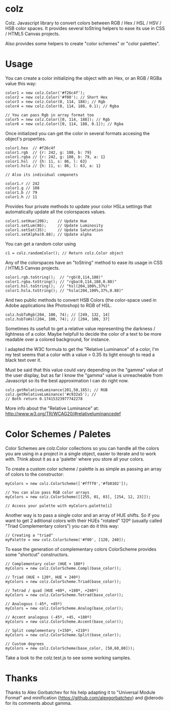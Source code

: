 colz
====

Colz. Javascript library to convert colors between RGB / Hex / HSL / HSV / HSB color spaces. It provides several toString helpers to ease its use in CSS / HTML5 Canvas projects.

Also provides some helpers to create "color schemes" or "color palettes".

Usage
=====

You can create a color initializing the object with an Hex, or an RGB / RGBa value this way:

    color1 = new colz.Color('#f26c4f');
    color2 = new colz.Color('#f00'); // Short Hex
    color3 = new colz.Color(0, 114, 188); // Rgb
    color4 = new colz.Color(0, 114, 188, 0.1); // Rgba

    // You can pass Rgb in array format too
    color5 = new colz.Color([0, 114, 188]); // Rgb
    color6 = new colz.Color([0, 114, 188, 0.1]); // Rgba
    

Once initialized you can get the color in several formats accesing the object's properties.

    color1.hex  // #f26c4f
    color1.rgb  // {r: 242, g: 108, b: 79}
    color1.rgba // {r: 242, g: 108, b: 79, a: 1}
    color1.hsl  // {h: 11, s: 86, l: 63}
    color1.hsla // {h: 11, s: 86, l: 63, a: 1}
    
    // Also its individual componets
    
    color1.r // 242
    color1.g // 108
    color1.b // 79
    color1.h // 11

Provides four private methods to update your color HSLa settings that automatically update all the colorspaces values.

    color1.setHue(206);    // Update Hue
    color1.setLum(86);     // Update Luminosity
    color1.setSat(35);     // Update Saturation
    color1.setAlpha(0.88); // Update alpha
    

You can get a random color using

    c1 = colz.randomColor(); // Return colz.Color object

Any of the colorspaces have an "toString" method to ease its usage in CSS / HTML5 Canvas projects.

    color1.rgb.toString();  // "rgb(0,114,188)"
    color1.rgba.toString(); // "rgba(0,114,188,0.88)"
    color1.hsl.toString();  // "hsl(204,100%,37%)"
    color1.hsla.toString(); // "hsla(204,100%,37%,0.88)"
    
And two public methods to convert HSB Colors (the color-space used in Adobe applications like Photoshop) to RGB of HSL.

    colz.hsbToRgb(204, 100, 74); // [249, 132, 14]
    colz.hsbToHsl(204, 100, 74); // [204, 100, 37]
    
Sometimes its usefull to get a relative value representing the darkness / lightness of a color. Maybe helpfull to decide the color of a text to be more readable over a colored background, for instance.

I adapted the W3C formula to get the "Relative Luminance" of a color, I'm my test seems that a color with a value > 0.35 its light enough to read a black text over it.

Must be said that this value could vary depending on the "gamma" value of the user display, but as far I know the "gamma" value is unreacheable from Javascript so its the best approximation I can do right now.


    colz.getRelativeLuminance(201,50,165); // RGB
    colz.getRelativeLuminance('#c932a5'); //
    // Both return 0.17415323977742278 
    
More info about the "Relative Luminance" at:
http://www.w3.org/TR/WCAG20/#relativeluminancedef

Color Schemes / Paletes
=======================

Color Schemes are colz.Color collections so you can handle all the colors you are using in a project in a single object, easier to iterate and to work with. Think about it as a a 'palette' where you store all your colors.

To create a custom color scheme / palette is as simple as passing an array of colors to the constructor:

    myColors = new colz.ColorScheme(['#ffff0','#fb0102']);
    
    // You can also pass RGB color arrays
    myColors = new colz.ColorScheme([[255, 01, 03], [254, 12, 23]]);
    
    // Access your palette with myColors.palette[i]
    
Another way is to pass a single color and an array of HUE shifts. So if you want to get 2 aditional colors with their HUEs "rotated" 120º (usually called "Triad Complementary colors") you can do it this way:

    // Creating a "triad"
    myPalette = new colz.ColorScheme('#f00', [120, 240]);
    
To ease the generation of complementary colors ColorScheme provides some "shortcut" constructors.

    // Complementary color (HUE + 180º)
    myColors = new colz.ColorScheme.Compl(base_color));
    
    // Triad (HUE + 120º, HUE + 240º)
    myColors = new colz.ColorScheme.Triad(base_color));
    
    // Tetrad / quad (HUE +60º, +180º, +240º)
    myColors = new colz.ColorScheme.Tetrad(base_color));
    
    // Analogous (-45º, +45º)
    myColors = new colz.ColorScheme.Analog(base_color));
    
    // Accent analogous (-45º, +45, +180º)
    myColors = new colz.ColorScheme.Accent(base_color));
    
    // Split complementary (+150º, +210º)
    myColors = new colz.ColorScheme.Split(base_color));
    
    // Custom degrees
    myColors = new colz.ColorScheme(base_color, [50,60,80]));
    
Take a look to the colz.test.js to see some working samples.

Thanks
======

Thanks to Alex Gorbatchev for his help adapting it to "Universal Module Format" and minification (https://github.com/alexgorbatchev) and @derodo for its comments about gamma.
